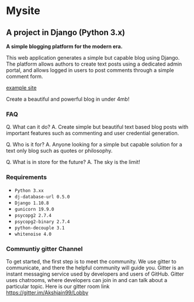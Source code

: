 # Mysite
## A project in Django (Python 3.x)
**A simple blogging platform for the modern era.**

This web application generates a simple but capable blog using Django. The platform allows authors to create text posts using a dedicated admin portal, and allows logged in users to post comments through a simple comment form. 

[example site](https://mighty-reaches-82829.herokuapp.com/)

Create a beautiful and powerful blog in under 4mb! 

### FAQ
Q. What can it do?
A. Create simple but beautiful text based blog posts with important features such as commenting and user credential generation.

Q. Who is it for? 
A. Anyone looking for a simple but capable solution for a text only blog such as quotes or philosophy.

Q. What is in store for the future?
A. The sky is the limit! 

### Requirements
* `Python 3.xx`
* `dj-database-url 0.5.0`
* `Django 1.10.8`
* `gunicorn 19.9.0`
* `psycopg2 2.7.4`
* `psycopg2-binary 2.7.4`
* `python-decouple 3.1`
* `whitenoise 4.0`

### Communtiy gitter Channel

To get started, the first step is to meet the community. We use gitter to communicate, and there the helpful community will guide you. Gitter is an instant messaging service used by developers and users of GitHub. Gitter uses chatrooms, where developers can join in and can talk about a particular topic. Here is our gitter room link https://gitter.im/Akshjain99/Lobby



